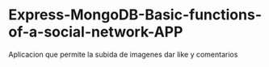# Express-MongoDB-Basic-functions-of-a-social-network-APP
Aplicacion que permite la subida de imagenes dar like y comentarios 
